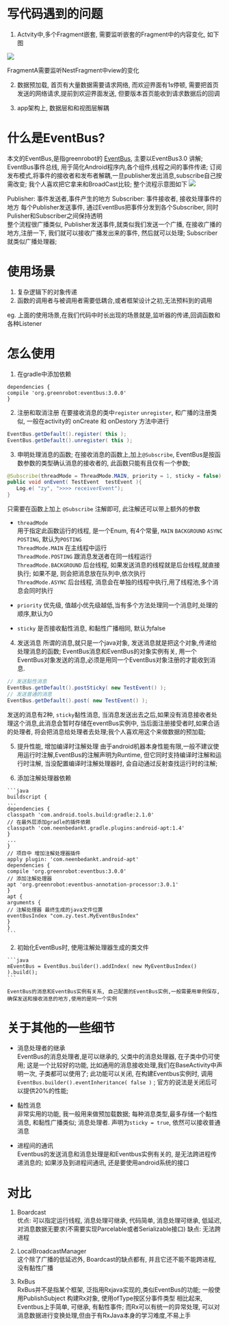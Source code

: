 # 写代码遇到的问题

1. Actvity中,多个Fragment嵌套, 需要监听嵌套的Fragment中的内容变化, 如下图

  ![](http://obh9ec69s.bkt.clouddn.com/NestMessage.png)

  FragmentA需要监听NestFragment中view的变化

2. 数据预加载, 首页有大量数据需要请求网络, 而欢迎界面有1s停顿, 需要把首页发送的网络请求,提前到欢迎界面发送, 但要版本首页能收到请求数据后的回调

3. app架构上, 数据层和和视图层解耦

# 什么是EventBus?

本文的EventBus,是指greenrobot的 [EventBus](https://github.com/greenrobot/EventBus), 主要以EventBus3.0 讲解; EventBus事件总线, 用于简化Android程序内,各个组件,线程之间的事件传递; 订阅发布模式,将事件的接收者和发布者解耦,一旦publisher发出消息,subscribe自己按需改变; 我个人喜欢把它拿来和BroadCast比较; 整个流程示意图如下 ![](http://obh9ec69s.bkt.clouddn.com/EventBus-Publish-Subscribe.png)

Publisher: 事件发送者,事件产生的地方 Subscriber: 事件接收者, 接收处理事件的地方 每个Publisher发送事件, 通过EventBus把事件分发到各个Subscriber, 同时Pulisher和Subscriber之间保持透明<br>
整个流程很广播类似, Publisher发送事件,就类似我们发送一个广播, 在接收广播的地方,注册一下, 我们就可以接收广播发出来的事件, 然后就可以处理; Subscriber就类似广播处理器;

# 使用场景

1. 复杂逻辑下的对象传递
2. 函数的调用者与被调用者需要低耦合,或者框架设计之初,无法预料到的调用

eg. 上面的使用场景,在我们代码中时长出现的场景就是,监听器的传递,回调函数和各种Listener

# 怎么使用

1. 在gradle中添加依赖

  ```
  dependencies {
  compile 'org.greenrobot:eventbus:3.0.0'
  }
  ```

2. 注册和取消注册 在要接收消息的类中`register` `unregister`, 和广播的注册类似, 一般在activity的 onCreate 和 onDestory 方法中进行

  ```java
  EventBus.getDefault().register( this );
  EventBus.getDefault().unregister( this );
  ```

3. 申明处理消息的函数; 在接收消息的函数上,加上`@Subscribe`, EventBus是按函数参数的类型确认消息的接收者的, 此函数只能有且仅有一个参数;

  ```java
  @Subscribe(threadMode = ThreadMode.MAIN, priority = 1, sticky = false)
  public void onEvent( TestEvent  testEvent ){    
     Log.e( "zy", ">>>> receiverEvent");
  }
  ```

  只需要在函数上加上 `@Subscribe` 注解即可, 此注解还可以带上额外的参数

  - `threadMode`<br>
    用于指定此函数运行的线程, 是一个Enum, 有4个常量, `MAIN` `BACKGROUND` `ASYNC` `POSTING`, 默认为`POSTING`<br>
    `ThreadMode.MAIN` 在主线程中运行<br>
    `ThreadMode.POSTING` 跟消息发送者在同一线程运行<br>
    `ThreadMode.BACKGROUND` 后台线程, 如果发送消息的线程就是后台线程,就直接执行; 如果不是, 则会把消息放在队列中,依次执行<br>
    `ThreadMode.ASYNC` 后台线程, 消息会在单独的线程中执行,用了线程池,多个消息会同时执行

  - `priority` 优先级, 值越小优先级越低,当有多个方法处理同一个消息时,处理的顺序,默认为0

  - `sticky` 是否接收黏性消息, 和黏性广播相同, 默认为false

4. 发送消息 所谓的消息,就只是一个java对象, 发送消息就是把这个对象,传递给处理消息的函数; EventBus消息和EventBus的对象实例有关, 用一个EventBus对象发送的消息,必须是用同一个EventBus对象注册的才能收到消息.

  ```java
  // 发送黏性消息
  EventBus.getDefault().postSticky( new TestEvent() );
  // 发送普通的消息
  EventBus.getDefault().post( new TestEvent() );
  ```

  发送的消息有2种, `sticky`黏性消息, 当消息发送出去之后,如果没有消息接收者处理这个消息,此消息会暂时存储在eventBus实例中, 当后面注册接受者时,如果合适的处理者, 将会把消息给处理者去处理;我个人喜欢用这个来做数据的预加载;

5. 提升性能, 增加编译时注解处理 由于android机器本身性能有限,一般不建议使用运行时注解,EventBus的注解声明为Runtime, 但它同时支持编译时注解和运行时注解, 当没配置编译时注解处理器时, 会自动通过反射查找运行时的注解;

  1. 添加注解处理器依赖

    ```java
    buildscript {
    ...
    dependencies {
    classpath 'com.android.tools.build:gradle:2.1.0'
    // 在最外层添加gradle的插件依赖
    classpath 'com.neenbedankt.gradle.plugins:android-apt:1.4'
    }
    ...
    }
    // 项目中 增加注解处理器插件
    apply plugin: 'com.neenbedankt.android-apt'
    dependencies {
    compile 'org.greenrobot:eventbus:3.0.0'
    // 添加注解处理器
    apt 'org.greenrobot:eventbus-annotation-processor:3.0.1'
    }
    apt {
    arguments {
    // 注解处理器 最终生成的java文件位置
    eventBusIndex "com.zy.test.MyEventBusIndex"
    }
    }
    ```

  2. 初始化EventBus时, 使用注解处理器生成的类文件

    ```java
    mEventBus = EventBus.builder().addIndex( new MyEventBusIndex() ).build();
    ```

    EventBus的消息和EventBus实例有关系, 自己配置的EventBus实例,一般需要用单例保存, 确保发送和接收消息的地方,使用的是同一个实例

# 关于其他的一些细节

- 消息处理者的继承<br>
  EventBus的消息处理者,是可以继承的, 父类中的消息处理器, 在子类中仍可使用; 这是一个比较好的功能, 比如通用的消息接收处理,我们在BaseActivity中声明一次, 子类都可以使用了; 此功能可以关闭, 在构建Eventbus实例时, 调用 `EventBus.builder().eventInheritance( false )` ; 官方的说法是关闭后可以提供20%的性能;

- 黏性消息<br>
  非常实用的功能, 我一般用来做预加载数据; 每种消息类型,最多存储一个黏性消息, 和黏性广播类似; 消息处理者. 声明为`sticky = true`, 依然可以接收普通消息

- 进程间的通讯<br>
  Eventbus的发送消息和消息处理是和Eventbus实例有关的, 是无法跨进程传递消息的; 如果涉及到进程间通讯, 还是要使用android系统的接口

# 对比

1. Boardcast<br>
  优点: 可以指定运行线程, 消息处理可继承, 代码简单, 消息处理可继承, 低延迟, 对消息数据无要求(不需要实现Parcelable或者Serializable接口) 缺点: 无法跨进程

2. LocalBroadcastManager<br>
  这个除了广播的低延迟外, Boardcast的缺点都有, 并且它还不能不能跨进程, 没有黏性广播

3. RxBus<br>
  RxBus并不是指某个框架, 泛指用Rxjava实现的,类似EventBus的功能; 一般使用PublishSubject 构建Rx对象, 使用ofType按区分事件类型 相比起来, Eventbus上手简单, 可继承, 有黏性事件; 而Rx可以有统一的异常处理, 可以对消息数据进行变换处理,但由于有RxJava本身的学习难度,不易上手
